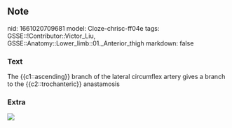 ## Note
nid: 1661020709681
model: Cloze-chrisc-ff04e
tags: GSSE::!Contributor::Victor_Liu, GSSE::Anatomy::Lower_limb::01._Anterior_thigh
markdown: false

### Text
The {{c1::ascending}} branch of the lateral circumflex artery gives a branch to the {{c2::trochanteric}} anastamosis

### Extra
<img src="lateralcircumflexfemoralartery.jpg">
